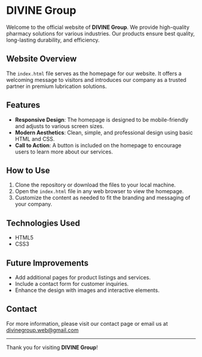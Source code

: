 # DIVINE Group

Welcome to the official website of **DIVINE Group**. We provide high-quality pharmacy solutions for various industries. Our products ensure best quality, long-lasting durability, and efficiency.

## Website Overview

The `index.html` file serves as the homepage for our website. It offers a welcoming message to visitors and introduces our company as a trusted partner in premium lubrication solutions.

## Features

- **Responsive Design**: The homepage is designed to be mobile-friendly and adjusts to various screen sizes.
- **Modern Aesthetics**: Clean, simple, and professional design using basic HTML and CSS.
- **Call to Action**: A button is included on the homepage to encourage users to learn more about our services.

## How to Use

1. Clone the repository or download the files to your local machine.
2. Open the `index.html` file in any web browser to view the homepage.
3. Customize the content as needed to fit the branding and messaging of your company.

## Technologies Used

- HTML5
- CSS3

## Future Improvements

- Add additional pages for product listings and services.
- Include a contact form for customer inquiries.
- Enhance the design with images and interactive elements.

## Contact

For more information, please visit our contact page or email us at divinegroup.web@gmail.com

---

Thank you for visiting **DIVINE Group**!
